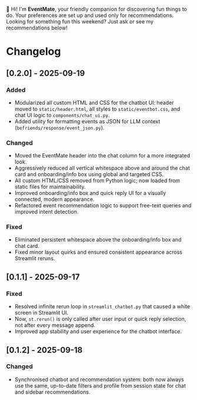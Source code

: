 👋 Hi! I'm <b>EventMate</b>, your friendly companion for discovering fun things to do. Your preferences are set up and used only for recommendations. Looking for something fun this weekend? Just ask or see my recommendations below!






# Changelog

## [0.2.0] - 2025-09-19
### Added
- Modularized all custom HTML and CSS for the chatbot UI: header moved to `static/header.html`, all styles to `static/eventbot.css`, and chat UI logic to `components/chat_ui.py`.
- Added utility for formatting events as JSON for LLM context (`befriends/response/event_json.py`).

### Changed
- Moved the EventMate header into the chat column for a more integrated look.
- Aggressively reduced all vertical whitespace above and around the chat card and onboarding/info box using global and targeted CSS.
- All custom HTML/CSS removed from Python logic; now loaded from static files for maintainability.
- Improved onboarding/info box and quick reply UI for a visually connected, modern appearance.
- Refactored event recommendation logic to support free-text queries and improved intent detection.

### Fixed
- Eliminated persistent whitespace above the onboarding/info box and chat card.
- Fixed minor layout quirks and ensured consistent appearance across Streamlit reruns.

## [0.1.1] - 2025-09-17
### Fixed
- Resolved infinite rerun loop in `streamlit_chatbot.py` that caused a white screen in Streamlit UI.
- Now, `st.rerun()` is only called after user input or quick reply selection, not after every message append.
- Improved app stability and user experience for the chatbot interface.

## [0.1.2] - 2025-09-18
### Changed
- Synchronised chatbot and recommendation system: both now always use the same, up-to-date filters and profile from session state for chat and sidebar recommendations.
